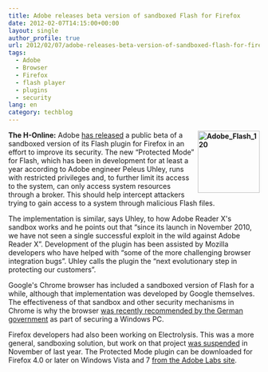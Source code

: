 ```yaml
---
title: Adobe releases beta version of sandboxed Flash for Firefox
date: 2012-02-07T14:15:00+00:00
layout: single
author_profile: true
url: 2012/02/07/adobe-releases-beta-version-of-sandboxed-flash-for-firefox/
tags:
  - Adobe
  - Browser
  - Firefox
  - flash player
  - plugins
  - security
lang: en
category: techblog
---
```

**[<img title="Adobe_Flash_120" border="0" alt="Adobe_Flash_120" align="right" src="http://lh3.ggpht.com/-GBVR3YLElU4/TzErDkhfxBI/AAAAAAAAEiQ/aUXRPvy1-rk/Adobe_Flash_120_thumb%25255B2%25255D.png?imgmax=800" width="124" height="124" />](http://lh5.ggpht.com/-6wed3iMag6s/TzEq1fZmB9I/AAAAAAAAEiI/QCs-64BydCU/s1600-h/Adobe_Flash_120%25255B4%25255D.png)The H-Online:** Adobe [has released](http://blogs.adobe.com/asset/2012/02/flash-player-sandboxing-is-coming-to-firefox.html) a public beta of a sandboxed version of its Flash plugin for Firefox in an effort to improve its security. The new “Protected Mode” for Flash, which has been in development for at least a year according to Adobe engineer Peleus Uhley, runs with restricted privileges and, to further limit its access to the system, can only access system resources through a broker. This should help intercept attackers trying to gain access to a system through malicious Flash files. 

The implementation is similar, says Uhley, to how Adobe Reader X's sandbox works and he points out that “since its launch in November 2010, we have not seen a single successful exploit in the wild against Adobe Reader X”. Development of the plugin has been assisted by Mozilla developers who have helped with “some of the more challenging browser integration bugs”. Uhley calls the plugin the “next evolutionary step in protecting our customers”. 

Google's Chrome browser has included a sandboxed version of Flash for a while, although that implementation was developed by Google themselves. The effectiveness of that sandbox and other security mechanisms in Chrome is why the browser <a href="/2012/02/german-government-makes-recommendations.html" target="_blank">was recently recommended by the German government</a> as part of securing a Windows PC. 

Firefox developers had also been working on Electrolysis. This was a more general, sandboxing solution, but work on that project [was suspended](http://lawrencemandel.com/2011/11/15/update-on-multi-process-firefox-electrolysis-development/) in November of last year. The Protected Mode plugin can be downloaded for Firefox 4.0 or later on Windows Vista and 7 [from the Adobe Labs site](http://labs.adobe.com/technologies/flashplatformruntimes/incubator/).